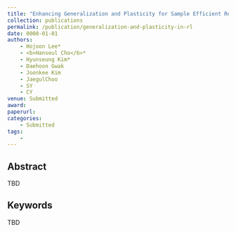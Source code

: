 ```yaml
---
title: "Enhancing Generalization and Plasticity for Sample Efficient Reinforcement Learning"
collection: publications
permalink: /publication/generalization-and-plasticity-in-rl
date: 0000-01-01
authors:
    - Hojoon Lee*
    - <b>Hanseul Cho</b>*
    - Hyunseung Kim*
    - Daehoon Gwak
    - Joonkee Kim
    - JaegulChoo
    - SY
    - CY
venue: Submitted
award: 
paperurl: 
categories: 
    - Submitted
tags:
    - 
---
```


## Abstract

TBD

## Keywords

TBD
